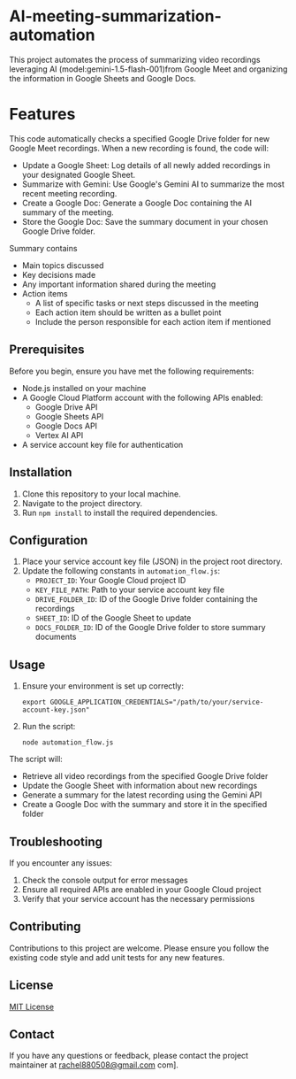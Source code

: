# AI-meeting-summarization-automation

This project automates the process of summarizing video recordings leveraging AI (model:gemini-1.5-flash-001)from Google Meet and organizing the information in Google Sheets and Google Docs.

# Features
This code automatically checks a specified Google Drive folder for new Google Meet recordings. 
When a new recording is found, the code will:

- Update a Google Sheet: Log details of all newly added recordings in your designated Google Sheet.
- Summarize with Gemini: Use Google's Gemini AI to summarize the most recent meeting recording.
- Create a Google Doc: Generate a Google Doc containing the AI summary of the meeting.
- Store the Google Doc: Save the summary document in your chosen Google Drive folder.

Summary contains
- Main topics discussed
- Key decisions made
- Any important information shared during the meeting
- Action items 
   - A list of specific tasks or next steps discussed in the meeting
   - Each action item should be written as a bullet point
   - Include the person responsible for each action item if mentioned




## Prerequisites

Before you begin, ensure you have met the following requirements:

- Node.js installed on your machine
- A Google Cloud Platform account with the following APIs enabled:
  - Google Drive API
  - Google Sheets API
  - Google Docs API
  - Vertex AI API
- A service account key file for authentication

## Installation

1. Clone this repository to your local machine.
2. Navigate to the project directory.
3. Run `npm install` to install the required dependencies.

## Configuration

1. Place your service account key file (JSON) in the project root directory.
2. Update the following constants in `automation_flow.js`:
   - `PROJECT_ID`: Your Google Cloud project ID
   - `KEY_FILE_PATH`: Path to your service account key file
   - `DRIVE_FOLDER_ID`: ID of the Google Drive folder containing the recordings
   - `SHEET_ID`: ID of the Google Sheet to update
   - `DOCS_FOLDER_ID`: ID of the Google Drive folder to store summary documents

## Usage

1. Ensure your environment is set up correctly:
   ```
   export GOOGLE_APPLICATION_CREDENTIALS="/path/to/your/service-account-key.json"
   ```
2. Run the script:
   ```
   node automation_flow.js
   ```

The script will:
- Retrieve all video recordings from the specified Google Drive folder
- Update the Google Sheet with information about new recordings
- Generate a summary for the latest recording using the Gemini API
- Create a Google Doc with the summary and store it in the specified folder

## Troubleshooting

If you encounter any issues:
1. Check the console output for error messages
2. Ensure all required APIs are enabled in your Google Cloud project
3. Verify that your service account has the necessary permissions

## Contributing

Contributions to this project are welcome. Please ensure you follow the existing code style and add unit tests for any new features.

## License

[MIT License](https://opensource.org/licenses/MIT)

## Contact

If you have any questions or feedback, please contact the project maintainer at rachel880508@gmail.com
com].